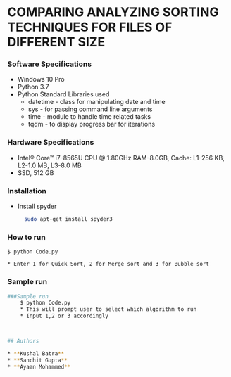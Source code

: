 # COMPARING ANALYZING SORTING TECHNIQUES FOR FILES OF DIFFERENT SIZE

### Software Specifications

* Windows 10 Pro
* Python 3.7
* Python Standard Libraries used
    * datetime - class for manipulating date and time
    * sys - for passing command line arguments
    * time - module to handle time related tasks
    * tqdm - to display progress bar for iterations

### Hardware Specifications

* Intel® Core™ i7-8565U CPU @ 1.80GHz RAM-8.0GB, Cache: L1-256 KB, L2-1.0 MB, L3-8.0 MB
* SSD, 512 GB


### Installation
* Install spyder
  ```bash
    sudo apt-get install spyder3
  ```
### How to run
```
$ python Code.py
```
    * Enter 1 for Quick Sort, 2 for Merge sort and 3 for Bubble sort

### Sample run

```bash
###Sample run 
    $ python Code.py 
    * This will prompt user to select which algorithm to run
    * Input 1,2 or 3 accordingly



## Authors

* **Kushal Batra**
* **Sanchit Gupta**
* **Ayaan Mohammed**
